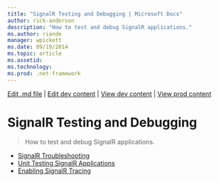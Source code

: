```yaml
---
title: "SignalR Testing and Debugging | Microsoft Docs"
author: rick-anderson
description: "How to test and debug SignalR applications."
ms.author: riande
manager: wpickett
ms.date: 09/19/2014
ms.topic: article
ms.assetid: 
ms.technology: 
ms.prod: .net-framework
---
```

[Edit .md file](C:\Projects\msc\dev\Msc.Www\Web.ASP\App_Data\github\signalr\overview\index.md) | [Edit dev content](http://www.aspdev.net/umbraco#/content/content/edit/59930) | [View dev content](http://docs.aspdev.net/tutorials/signalr/overview/testing-and-debugging/index.html) | [View prod content](http://www.asp.net/signalr/overview/testing-and-debugging)

SignalR Testing and Debugging
====================
> How to test and debug SignalR applications.


- [SignalR Troubleshooting](troubleshooting.md)
- [Unit Testing SignalR Applications](unit-testing-signalr-applications.md)
- [Enabling SignalR Tracing](enabling-signalr-tracing.md)
